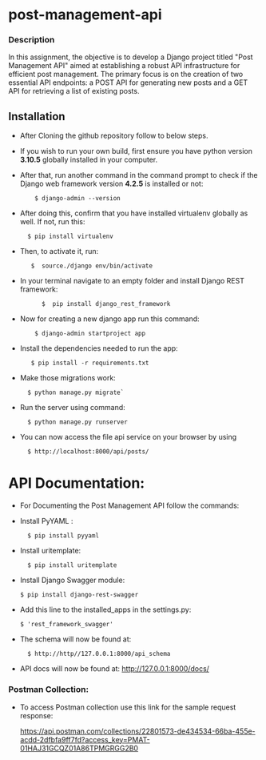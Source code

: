 # post-management-api

### Description
In this assignment, the objective is to develop a Django project titled "Post Management API" aimed at establishing a robust API infrastructure for efficient post management. The primary focus is on the creation of two essential API endpoints: a POST API for generating new posts and a GET API for retrieving a list of existing posts.

## Installation
* After Cloning the github repository follow to below steps.


* If you wish to run your own build, first ensure you have python version **3.10.5** globally installed in your computer.
* After that, run another command in the command prompt to check if the Django web framework version **4.2.5** is installed or not:

  
          $ django-admin --version

* After doing this, confirm that you have installed virtualenv globally as well. If not, run this:

        $ pip install virtualenv

* Then, to activate it, run:


         $  source./django env/bin/activate

  
* In your terminal navigate to an empty folder and install Django REST framework:


            $  pip install django_rest_framework

  
* Now for creating a new django app run this command:


          $ django-admin startproject app
  
* Install the dependencies needed to run the app:

  
         $ pip install -r requirements.txt


* Make those migrations work:
  
        $ python manage.py migrate`

* Run the server using command:
  
        $ python manage.py runserver

* You can now access the file api service on your browser by using

        $ http://localhost:8000/api/posts/


# API Documentation:

* For Documenting the Post Management API follow the commands:

* Install PyYAML :

        $ pip install pyyaml

* Install uritemplate:

        $ pip install uritemplate
  

* Install Django Swagger module:

      $ pip install django-rest-swagger
    
* Add this line to the installed_apps in the settings.py:

      $ 'rest_framework_swagger'

* The schema will now be found at:

        $ http://http//127.0.0.1:8000/api_schema

* API docs will now be found at:
         http://127.0.0.1:8000/docs/


### Postman Collection:

* To access Postman collection use this link for the sample request response:


     https://api.postman.com/collections/22801573-de434534-66ba-455e-acdd-2dfbfa9ff7fd?access_key=PMAT-01HAJ31GCQZ01A86TPMGRGG2B0
  
